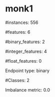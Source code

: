 # monk1

#instances: 556

#features: 6

  #binary_features: 2

  #integer_features: 4

  #float_features: 0

Endpoint type: binary

#Classes: 2

Imbalance metric: 0.0

